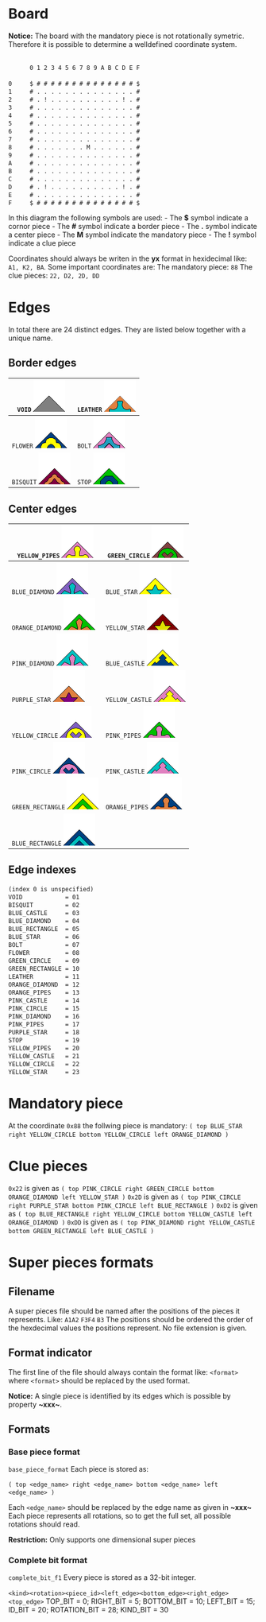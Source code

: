 # Board

**Notice:** The board with the mandatory piece is not rotationally symetric. Therefore it is possible to determine a welldefined  coordinate system.

```

      0 1 2 3 4 5 6 7 8 9 A B C D E F

0     $ # # # # # # # # # # # # # # $
1     # . . . . . . . . . . . . . . #
2     # . ! . . . . . . . . . . ! . #
3     # . . . . . . . . . . . . . . #
4     # . . . . . . . . . . . . . . #
5     # . . . . . . . . . . . . . . #
6     # . . . . . . . . . . . . . . #
7     # . . . . . . . . . . . . . . #
8     # . . . . . . . M . . . . . . #
9     # . . . . . . . . . . . . . . #
A     # . . . . . . . . . . . . . . #
B     # . . . . . . . . . . . . . . #
C     # . . . . . . . . . . . . . . #
D     # . ! . . . . . . . . . . ! . #
E     # . . . . . . . . . . . . . . #
F     $ # # # # # # # # # # # # # # $

```

In this diagram the following symbols are used:
	-  The **$** symbol indicate a cornor piece
	-  The **#** symbol indicate a border piece
	-  The **.** symbol indicate a center piece
	-  The **M** symbol indicate the mandatory piece
	-  The **!** symbol indicate a clue piece

Coordinates should always be writen in the **yx** format in hexidecimal like: `A1, K2, BA`.
Some important coordinates are:
The mandatory piece: `88`
The clue pieces: `22, D2, 2D, DD`

# Edges
In total there are 24 distinct edges. They are listed below together with a unique name.

## Border edges
| `VOID` ![img](./pieces_images/VOID.png)       | `LEATHER` ![img](./pieces_images/LEATHER.png) |
| --------------------------------------------- | --------------------------------------------- |
| `FLOWER` ![img](./pieces_images/FLOWER.png)   | `BOLT` ![img](./pieces_images/BOLT.png)       |
| `BISQUIT` ![img](./pieces_images/BISQUIT.png) | `STOP` ![img](./pieces_images/STOP.png)       |

## Center edges
| `YELLOW_PIPES` ![img](./pieces_images/YELLOW_PIPES.png)       | `GREEN_CIRCLE` ![img](./pieces_images/GREEN_CIRCLE.png)   |
| ------------------------------------------------------------- | --------------------------------------------------------- |
| `BLUE_DIAMOND` ![img](./pieces_images/BLUE_DIAMOND.png)       | `BLUE_STAR` ![img](./pieces_images/BLUE_STAR.png)         |
| `ORANGE_DIAMOND` ![img](./pieces_images/ORANGE_DIAMOND.png)   | `YELLOW_STAR` ![img](./pieces_images/YELLOW_STAR.png)     |
| `PINK_DIAMOND` ![img](./pieces_images/PINK_DIAMOND.png)       | `BLUE_CASTLE` ![img](./pieces_images/BLUE_CASTLE.png)     |
| `PURPLE_STAR` ![img](./pieces_images/PURPLE_STAR.png)         | `YELLOW_CASTLE` ![img](./pieces_images/YELLOW_CASTLE.png) |
| `YELLOW_CIRCLE` ![img](./pieces_images/YELLOW_CIRCLE.png)     | `PINK_PIPES` ![img](./pieces_images/PINK_PIPES.png)       |
| `PINK_CIRCLE` ![img](./pieces_images/PINK_CIRCLE.png)         | `PINK_CASTLE` ![img](./pieces_images/PINK_CASTLE.png)     |
| `GREEN_RECTANGLE` ![img](./pieces_images/GREEN_RECTANGLE.png) | `ORANGE_PIPES` ![img](./pieces_images/ORANGE_PIPES.png)   |
| `BLUE_RECTANGLE` ![img](./pieces_images/BLUE_RECTANGLE.png)   |                                                           |

## Edge indexes
```
(index 0 is unspecified)
VOID            = 01 
BISQUIT         = 02 
BLUE_CASTLE     = 03 
BLUE_DIAMOND    = 04 
BLUE_RECTANGLE  = 05 
BLUE_STAR       = 06 
BOLT            = 07 
FLOWER          = 08 
GREEN_CIRCLE    = 09 
GREEN_RECTANGLE = 10 
LEATHER         = 11 
ORANGE_DIAMOND  = 12 
ORANGE_PIPES    = 13 
PINK_CASTLE     = 14 
PINK_CIRCLE     = 15 
PINK_DIAMOND    = 16 
PINK_PIPES      = 17 
PURPLE_STAR     = 18 
STOP            = 19 
YELLOW_PIPES    = 20 
YELLOW_CASTLE   = 21 
YELLOW_CIRCLE   = 22 
YELLOW_STAR     = 23 
```

# Mandatory piece
At the coordinate `0x88` the follwing piece is mandatory: `( top BLUE_STAR right YELLOW_CIRCLE bottom YELLOW_CIRCLE left ORANGE_DIAMOND )`

# Clue pieces
`0x22` is given as `( top PINK_CIRCLE right GREEN_CIRCLE bottom ORANGE_DIAMOND left YELLOW_STAR )`
`0x2D` is given as `( top PINK_CIRCLE right PURPLE_STAR bottom PINK_CIRCLE left BLUE_RECTANGLE )`
`0xD2` is given as `( top BLUE_RECTANGLE right YELLOW_CIRCLE bottom YELLOW_CASTLE left ORANGE_DIAMOND )`
`0xDD` is given as `( top PINK_DIAMOND right YELLOW_CASTLE bottom GREEN_RECTANGLE left BLUE_CASTLE )`

# Super pieces formats

## Filename
A super pieces file should be named after the positions of the pieces it represents. Like:
`A1A2` `F3F4` `B3`
The positions should be ordered the order of the hexdecimal values the positions represent. No file extension is given.

## Format indicator
The first line of the file should always contain the format like:
``<format>`` where `<format>` should be replaced by the used format.

**Notice:** A single piece is identified by its edges which is possible by property **~xxx~**.

## Formats

### Base piece format
``base_piece_format``
Each piece is stored as: 
```
( top <edge_name> right <edge_name> bottom <edge_name> left <edge_name> )
```
Each `<edge_name>` should be replaced by the edge name as given in **~xxx~**
Each piece represents all rotations, so to get the full set, all possible rotations should read.

**Restriction:** Only supports one dimensional super pieces
 
### Complete bit format
``complete_bit_f1``
Every piece is stored as a 32-bit integer. 

`<kind><rotation><piece_id><left_edge><bottom_edge><right_edge><top_edge>`
TOP_BIT         = 0;
RIGHT_BIT       = 5;
BOTTOM_BIT      = 10;
LEFT_BIT        = 15;
ID_BIT          = 20;
ROTATION_BIT    = 28;
KIND_BIT        = 30







